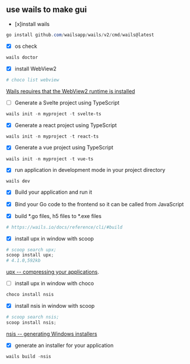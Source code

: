 ## use wails to make gui

- [x]install wails
```powershell
go install github.com/wailsapp/wails/v2/cmd/wails@latest


```

- [x] os check
```powershell
wails doctor
```

- [x] install WebView2 
```powershell
# choco list webview

```
[Wails requires that the WebView2 runtime is installed](https://wails.io/docs/gettingstarted/installation)


- [ ] Generate a Svelte project using TypeScript
```powershell
wails init -n myproject -t svelte-ts
```

- [x] Generate a react project using TypeScript
```powershell
wails init -n myproject -t react-ts
```

- [x] Generate a vue project using TypeScript
```powershell
wails init -n myproject -t vue-ts
```

- [x]  run application in development mode in your project directory
```
wails dev 
```

- [x] Build your application and run it

- [x] Bind your Go code to the frontend so it can be called from JavaScript

- [x] build *.go files, h5 files to *.exe files
```powershell
# https://wails.io/docs/reference/cli/#build
```

- [x] install upx in window with scoop
```powershell
# scoop search upx;
scoop install upx;
# 4.1.0,592kb
```

[upx  -- compressing your applications](https://upx.github.io/).

- [ ] install upx in window with choco
```powershell
choco install nsis
```

- [x] install nsis in window with scoop
```powershell
# scoop search nsis;
scoop install nsis;
```

[nsis -- generating Windows installers](https://wails.io/docs/guides/windows-installer/)


- [x] generate an installer for your application
```powershell
wails build -nsis
```